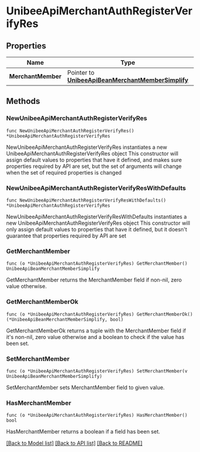 # UnibeeApiMerchantAuthRegisterVerifyRes

## Properties

Name | Type | Description | Notes
------------ | ------------- | ------------- | -------------
**MerchantMember** | Pointer to [**UnibeeApiBeanMerchantMemberSimplify**](UnibeeApiBeanMerchantMemberSimplify.md) |  | [optional] 

## Methods

### NewUnibeeApiMerchantAuthRegisterVerifyRes

`func NewUnibeeApiMerchantAuthRegisterVerifyRes() *UnibeeApiMerchantAuthRegisterVerifyRes`

NewUnibeeApiMerchantAuthRegisterVerifyRes instantiates a new UnibeeApiMerchantAuthRegisterVerifyRes object
This constructor will assign default values to properties that have it defined,
and makes sure properties required by API are set, but the set of arguments
will change when the set of required properties is changed

### NewUnibeeApiMerchantAuthRegisterVerifyResWithDefaults

`func NewUnibeeApiMerchantAuthRegisterVerifyResWithDefaults() *UnibeeApiMerchantAuthRegisterVerifyRes`

NewUnibeeApiMerchantAuthRegisterVerifyResWithDefaults instantiates a new UnibeeApiMerchantAuthRegisterVerifyRes object
This constructor will only assign default values to properties that have it defined,
but it doesn't guarantee that properties required by API are set

### GetMerchantMember

`func (o *UnibeeApiMerchantAuthRegisterVerifyRes) GetMerchantMember() UnibeeApiBeanMerchantMemberSimplify`

GetMerchantMember returns the MerchantMember field if non-nil, zero value otherwise.

### GetMerchantMemberOk

`func (o *UnibeeApiMerchantAuthRegisterVerifyRes) GetMerchantMemberOk() (*UnibeeApiBeanMerchantMemberSimplify, bool)`

GetMerchantMemberOk returns a tuple with the MerchantMember field if it's non-nil, zero value otherwise
and a boolean to check if the value has been set.

### SetMerchantMember

`func (o *UnibeeApiMerchantAuthRegisterVerifyRes) SetMerchantMember(v UnibeeApiBeanMerchantMemberSimplify)`

SetMerchantMember sets MerchantMember field to given value.

### HasMerchantMember

`func (o *UnibeeApiMerchantAuthRegisterVerifyRes) HasMerchantMember() bool`

HasMerchantMember returns a boolean if a field has been set.


[[Back to Model list]](../README.md#documentation-for-models) [[Back to API list]](../README.md#documentation-for-api-endpoints) [[Back to README]](../README.md)


